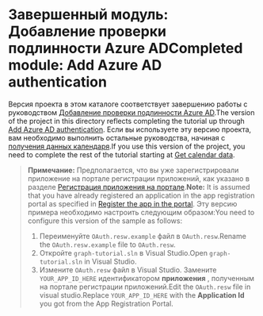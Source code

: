 # <a name="completed-module-add-azure-ad-authentication"></a><span data-ttu-id="109a9-101">Завершенный модуль: Добавление проверки подлинности Azure AD</span><span class="sxs-lookup"><span data-stu-id="109a9-101">Completed module: Add Azure AD authentication</span></span>

<span data-ttu-id="109a9-102">Версия проекта в этом каталоге соответствует завершению работы с руководством [Добавление проверки подлинности Azure AD](https://docs.microsoft.com/graph/training/uwp-tutorial?tutorial-step=3).</span><span class="sxs-lookup"><span data-stu-id="109a9-102">The version of the project in this directory reflects completing the tutorial up through [Add Azure AD authentication](https://docs.microsoft.com/graph/training/uwp-tutorial?tutorial-step=3).</span></span> <span data-ttu-id="109a9-103">Если вы используете эту версию проекта, вам необходимо выполнить остальные руководства, начиная с [получения данных календаря](https://docs.microsoft.com/graph/training/uwp-tutorial?tutorial-step=4).</span><span class="sxs-lookup"><span data-stu-id="109a9-103">If you use this version of the project, you need to complete the rest of the tutorial starting at [Get calendar data](https://docs.microsoft.com/graph/training/uwp-tutorial?tutorial-step=4).</span></span>

> <span data-ttu-id="109a9-104">**Примечание:** Предполагается, что вы уже зарегистрировали приложение на портале регистрации приложений, как указано в разделе [Регистрация приложения на портале](https://docs.microsoft.com/graph/training/uwp-tutorial?tutorial-step=2).</span><span class="sxs-lookup"><span data-stu-id="109a9-104">**Note:** It is assumed that you have already registered an application in the app registration portal as specified in [Register the app in the portal](https://docs.microsoft.com/graph/training/uwp-tutorial?tutorial-step=2).</span></span> <span data-ttu-id="109a9-105">Эту версию примера необходимо настроить следующим образом:</span><span class="sxs-lookup"><span data-stu-id="109a9-105">You need to configure this version of the sample as follows:</span></span>
>
> 1. <span data-ttu-id="109a9-106">Переименуйте `OAuth.resw.example` файл в `OAuth.resw`.</span><span class="sxs-lookup"><span data-stu-id="109a9-106">Rename the `OAuth.resw.example` file to `OAuth.resw`.</span></span>
> 1. <span data-ttu-id="109a9-107">Откройте `graph-tutorial.sln` в Visual Studio.</span><span class="sxs-lookup"><span data-stu-id="109a9-107">Open `graph-tutorial.sln` in Visual Studio.</span></span>
> 1. <span data-ttu-id="109a9-108">Измените `OAuth.resw` файл в Visual Studio. Замените `YOUR_APP_ID_HERE` идентификатором **приложения** , полученным на портале регистрации приложений.</span><span class="sxs-lookup"><span data-stu-id="109a9-108">Edit the `OAuth.resw` file in visual studio.Replace `YOUR_APP_ID_HERE` with the **Application Id** you got from the App Registration Portal.</span></span>
